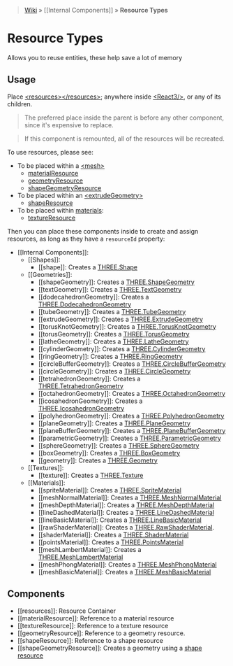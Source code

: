 > [Wiki](Home) » [[Internal Components]] » **Resource Types**

# Resource Types

Allows you to reuse entities, these help save a lot of memory

## Usage

Place [&lt;resources&gt;&lt;/resources&gt;](resources); anywhere inside
 [&lt;React3/&gt;](Entry-Point), or any of its children.

> The preferred place inside the parent is before any other component,
 since it's expensive to replace.

> If this component is remounted, all of the resources will be recreated.

To use resources, please see:
  - To be placed within a [&lt;mesh&gt;](mesh)
    - [materialResource](materialResource)
    - [geometryResource](geometryResource)
    - [shapeGeometryResource](shapeGeometryResource)
  - To be placed within an [&lt;extrudeGeometry&gt;](extrudeGeometry)
    - [shapeResource](shaperesource)
  - To be placed within [materials](Materials):
    - [textureResource](textureresource)

Then you can place these components inside to create and assign resources,
 as long as they have a `resourceId` property:

* [[Internal Components]]:
  * [[Shapes]]:
    * [[shape]]: Creates a [THREE.Shape](http://threejs.org/docs/#Reference/Extras.Core/Shape)
  * [[Geometries]]:
    * [[shapeGeometry]]: Creates a [THREE.ShapeGeometry](https://threejs.org/docs/#Reference/Geometries/ShapeGeometry)
    * [[textGeometry]]: Creates a [THREE.TextGeometry](http://threejs.org/docs/#Reference/Extras.Geometries/TextGeometry)
    * [[dodecahedronGeometry]]: Creates a [THREE.DodecahedronGeometry](http://threejs.org/docs/index.html#Reference/Extras.Geometries/DodecahedronGeometry)
    * [[tubeGeometry]]: Creates a [THREE.TubeGeometry](http://threejs.org/docs/#Reference/Extras.Geometries/TubeGeometry)
    * [[extrudeGeometry]]: Creates a [THREE.ExtrudeGeometry](http://threejs.org/docs/#Reference/Extras.Geometries/ExtrudeGeometry)
    * [[torusKnotGeometry]]: Creates a [THREE.TorusKnotGeometry](http://threejs.org/docs/#Reference/Extras.Geometries/TorusKnotGeometry)
    * [[torusGeometry]]: Creates a [THREE.TorusGeometry](http://threejs.org/docs/#Reference/Extras.Geometries/TorusGeometry)
    * [[latheGeometry]]: Creates a [THREE.LatheGeometry](http://threejs.org/docs/#Reference/Extras.Geometries/LatheGeometry)
    * [[cylinderGeometry]]: Creates a [THREE.CylinderGeometry](http://threejs.org/docs/#Reference/Extras.Geometries/CylinderGeometry)
    * [[ringGeometry]]: Creates a [THREE.RingGeometry](http://threejs.org/docs/#Reference/Extras.Geometries/RingGeometry)
    * [[circleBufferGeometry]]: Creates a [THREE.CircleBufferGeometry](http://threejs.org/docs/#Reference/Extras.Geometries/CircleBufferGeometry)
    * [[circleGeometry]]: Creates a [THREE.CircleGeometry](http://threejs.org/docs/#Reference/Extras.Geometries/CircleGeometry)
    * [[tetrahedronGeometry]]: Creates a [THREE.TetrahedronGeometry](http://threejs.org/docs/#Reference/Extras.Geometries/TetrahedronGeometry)
    * [[octahedronGeometry]]: Creates a [THREE.OctahedronGeometry](http://threejs.org/docs/#Reference/Extras.Geometries/OctahedronGeometry)
    * [[icosahedronGeometry]]: Creates a [THREE.IcosahedronGeometry](http://threejs.org/docs/#Reference/Extras.Geometries/IcosahedronGeometry)
    * [[polyhedronGeometry]]: Creates a [THREE.PolyhedronGeometry](http://threejs.org/docs/#Reference/Extras.Geometries/PolyhedronGeometry)
    * [[planeGeometry]]: Creates a [THREE.PlaneGeometry](http://threejs.org/docs/#Reference/Extras.Geometries/PlaneGeometry)
    * [[planeBufferGeometry]]: Creates a [THREE.PlaneBufferGeometry](http://threejs.org/docs/#Reference/Extras.Geometries/PlaneBufferGeometry)
    * [[parametricGeometry]]: Creates a [THREE.ParametricGeometry](http://threejs.org/docs/#Reference/Extras.Geometries/ParametricGeometry)
    * [[sphereGeometry]]: Creates a [THREE.SphereGeometry](http://threejs.org/docs/#Reference/Extras.Geometries/SphereGeometry)
    * [[boxGeometry]]: Creates a [THREE.BoxGeometry](http://threejs.org/docs/#Reference/Extras.Geometries/BoxGeometry)
    * [[geometry]]: Creates a [THREE.Geometry](http://threejs.org/docs/#Reference/Extras.Geometries/Geometry)
  * [[Textures]]:
    * [[texture]]: Creates a [THREE.Texture](http://threejs.org/docs/#Reference/Textures/Texture)
  * [[Materials]]:
    * [[spriteMaterial]]: Creates a [THREE.SpriteMaterial](http://threejs.org/docs/#Reference/Materials/SpriteMaterial)
    * [[meshNormalMaterial]]: Creates a [THREE.MeshNormalMaterial](http://threejs.org/docs/#Reference/Materials/MeshNormalMaterial)
    * [[meshDepthMaterial]]: Creates a [THREE.MeshDepthMaterial](http://threejs.org/docs/#Reference/Materials/MeshDepthMaterial)
    * [[lineDashedMaterial]]: Creates a [THREE.LineDashedMaterial](http://threejs.org/docs/#Reference/Materials/LineDashedMaterial)
    * [[lineBasicMaterial]]: Creates a [THREE.LineBasicMaterial](http://threejs.org/docs/#Reference/Materials/LineBasicMaterial)
    * [[rawShaderMaterial]]: Creates a [THREE.RawShaderMaterial](http://threejs.org/docs/#Reference/Materials/RawShaderMaterial).
    * [[shaderMaterial]]: Creates a [THREE.ShaderMaterial](http://threejs.org/docs/#Reference/Materials/ShaderMaterial)
    * [[pointsMaterial]]: Creates a [THREE.PointsMaterial](http://threejs.org/docs/#Reference/Materials/PointsMaterial)
    * [[meshLambertMaterial]]: Creates a [THREE.MeshLambertMaterial](http://threejs.org/docs/#Reference/Materials/MeshLambertMaterial)
    * [[meshPhongMaterial]]: Creates a [THREE.MeshPhongMaterial](http://threejs.org/docs/#Reference/Materials/MeshPhongMaterial)
    * [[meshBasicMaterial]]: Creates a [THREE.MeshBasicMaterial](http://threejs.org/docs/#Reference/Materials/MeshBasicMaterial)

## Components

* [[resources]]: Resource Container
* [[materialResource]]: Reference to a material resource
* [[textureResource]]: Reference to a texture resource
* [[geometryResource]]: Reference to a geometry resource.
* [[shapeResource]]: Reference to a shape resource
* [[shapeGeometryResource]]: Creates a geometry using a [shape resource](shape)

